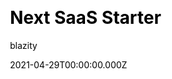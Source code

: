 ---
title: Next SaaS Starter
github: https://github.com/Blazity/next-saas-starter
demo: https://next-saas-starter-ashy.vercel.app/
license: MIT
author: blazity
author_link: ''
author_twitter: blazity
date: 2021-04-29T00:00:00.000Z
ssg:
  - Next
cms: null
css: null
category: null
description: >-
  Free Next.js responsive landing page template for SaaS products made using
  JAMStack architecture.Everything you need to build a great landing page /
  marketing website for your startup. Great SEO metrics, Green WebVitals,
  Performance, Clean & Pragmatic Codebase out of the box.
draft: false
publish_date: '2021-09-03T20:00:32Z'
update_date: '2022-08-16T17:08:35Z'
github_star: 356
github_fork: 90
---